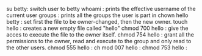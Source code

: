 su betty: switch user to betty
whoami : prints the effective username of the current user
groups : prints all the groups the user is part in
chown hello betty : set first the file to be owner-changed, then the new owner.
touch hello : creates a new empty file called "hello"
chmod 700 hello : give the acces to execute the file to the owner itself.
chmod 754 hello : grant all the permissions to the owner, read and execute to the group and only read to the other users.
chmod 555 hello :
ch mod 007 hello :
chmod 753 hello :
